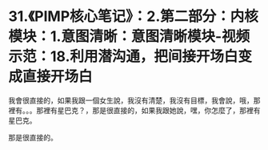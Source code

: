 # 31.《PIMP核心笔记》：2.第二部分：内核模块：1.意图清晰：意图清晰模块-视频示范：18.利用潜沟通，把间接开场白变成直接开场白

我會很直接的，如果我跟一個女生說，我沒有清楚，我沒有目標，我會說，哦，那裡有。。。那裡有星巴克？，那是很直接的，如果我跟她說，嘿，你怎麼了，那裡有星巴克。

那是很直接的。